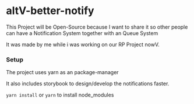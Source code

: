 # altV-better-notify

This Project will be Open-Source because I want to share it so other people can have a Notification System together with an Queue System

It was made by me while i was working on our RP Project nowV.

### Setup

The project uses yarn as an package-manager

It also includes storybook to design/develop the notifications faster.

`yarn install` or `yarn` to install node_modules
